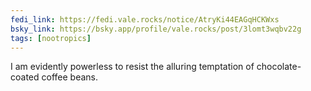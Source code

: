 ```yaml
---
fedi_link: https://fedi.vale.rocks/notice/AtryKi44EAGqHCKWxs
bsky_link: https://bsky.app/profile/vale.rocks/post/3lomt3wqbv22g
tags: [nootropics]
---
```


I am evidently powerless to resist the alluring temptation of chocolate-coated coffee beans.
